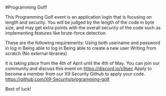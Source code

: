 #Programming Golf!

This Programming Golf event is an application login that is focusing on length and security.
You will be judged by the length of the code in byte size, and may get extra points with the overall security of the code such as implementing features like brute-force detection

These are the following requirements:
Using both username and password in log in
Being able to log in
Being able to create a new user
Writing from scratch (No external libraries)

It is taking place from the 4th of April until the 4th of May. You can join our community and discuss this event on https://discord.io/x9sec
Apply to become a member from our X9 Security Github to apply your code. https://github.com/X9-Security/programming-golf

Best of luck!
